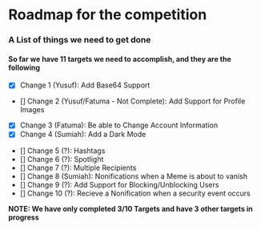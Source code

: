 # Roadmap for the competition

### A List of things we need to get done
#### So far we have 11 targets we need to accomplish, and they are the following

- [x] Change 1 (Yusuf): Add Base64 Support
- [] Change 2 (Yusuf/Fatuma - Not Complete): Add Support for Profile Images
- [x] Change 3 (Fatuma): Be able to Change Account Information
- [x] Change 4 (Sumiah): Add a Dark Mode
- [] Change 5 (?): Hashtags
- [] Change 6 (?): Spotlight
- [] Change 7 (?): Multiple Recipients
- [] Change 8 (Sumiah): Nonifications when a Meme is about to vanish
- [] Change 9 (?): Add Support for Blocking/Unblocking Users
- [] Change 10 (?): Recieve a Nonification when a security event occurs

**NOTE: We have only completed 3/10 Targets and have 3 other targets in progress**

